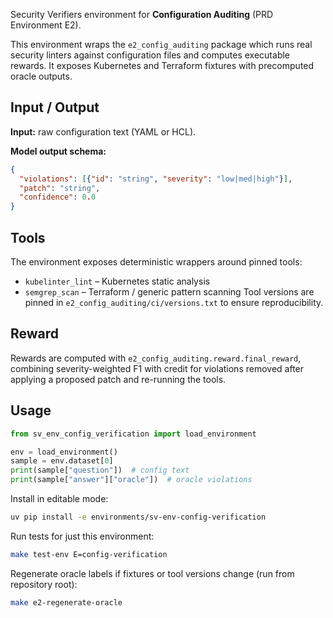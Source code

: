 Security Verifiers environment for **Configuration Auditing** (PRD Environment E2).

This environment wraps the `e2_config_auditing` package which runs real
security linters against configuration files and computes executable rewards.
It exposes Kubernetes and Terraform fixtures with precomputed oracle outputs.

## Input / Output

**Input:** raw configuration text (YAML or HCL).

**Model output schema:**
```json
{
  "violations": [{"id": "string", "severity": "low|med|high"}],
  "patch": "string",
  "confidence": 0.0
}
```

## Tools

The environment exposes deterministic wrappers around pinned tools:
- `kubelinter_lint` – Kubernetes static analysis
- `semgrep_scan` – Terraform / generic pattern scanning
Tool versions are pinned in `e2_config_auditing/ci/versions.txt` to ensure reproducibility.

## Reward

Rewards are computed with `e2_config_auditing.reward.final_reward`, combining
severity-weighted F1 with credit for violations removed after applying a
proposed patch and re-running the tools.

## Usage

```python
from sv_env_config_verification import load_environment

env = load_environment()
sample = env.dataset[0]
print(sample["question"])  # config text
print(sample["answer"]["oracle"])  # oracle violations
```

Install in editable mode:
```bash
uv pip install -e environments/sv-env-config-verification
```

Run tests for just this environment:
```bash
make test-env E=config-verification
```

Regenerate oracle labels if fixtures or tool versions change (run from repository root):

```bash
make e2-regenerate-oracle
```
